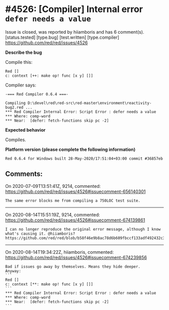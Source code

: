 
#4526: [Compiler] Internal error `defer needs a value`
================================================================================
Issue is closed, was reported by hiiamboris and has 6 comment(s).
[status.tested] [type.bug] [test.written] [type.compiler]
<https://github.com/red/red/issues/4526>

**Describe the bug**

Compile this:
```
Red []                                 
c: context [++: make op! func [x y] []]
```
Compiler says:
```
-=== Red Compiler 0.6.4 ===-

Compiling D:\devel\red\red-src\red-master\environment\reactivity-bug2.red ...
*** Red Compiler Internal Error: Script Error : defer needs a value
*** Where: comp-word
*** Near:  [defer: fetch-functions skip pc -2]
```

**Expected behavior**

Compiles.

**Platform version (please complete the following information)**
```
Red 0.6.4 for Windows built 28-May-2020/17:51:04+03:00 commit #36857eb
```



Comments:
--------------------------------------------------------------------------------

On 2020-07-09T13:51:41Z, 9214, commented:
<https://github.com/red/red/issues/4526#issuecomment-656140301>

    The same error blocks me from compiling a 750LOC test suite.

--------------------------------------------------------------------------------

On 2020-08-14T15:51:19Z, 9214, commented:
<https://github.com/red/red/issues/4526#issuecomment-674139861>

    I can no longer reproduce the original error message, although I know what's causing it. @hiiamboris?
    https://github.com/red/red/blob/b58f46e9b8ac78d6b609fbccf133adf492432c36/compiler.r#L1410

--------------------------------------------------------------------------------

On 2020-08-14T19:34:22Z, hiiamboris, commented:
<https://github.com/red/red/issues/4526#issuecomment-674239856>

    Bad if issues go away by themselves. Means they hide deeper.
    Anyway:
    ```
    Red []                                 
    c: context [**: make op! func [x y] []]
    ```
    *** Red Compiler Internal Error: Script Error : defer needs a value
    *** Where: comp-word
    *** Near:  [defer: fetch-functions skip pc -2]
    ```

